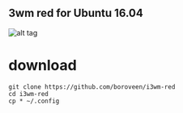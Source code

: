 ## 3wm red for Ubuntu 16.04
![alt tag](https://boroveen.github.io/jpeg/Screenshot-red-i3wm.png "./test")​
# download
```
git clone https://github.com/boroveen/i3wm-red
cd i3wm-red
cp * ~/.config
```
